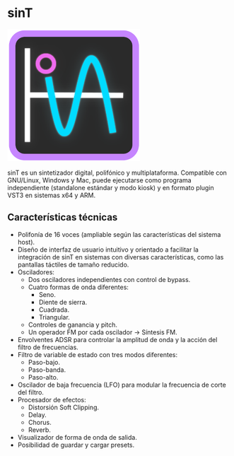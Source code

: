 # sinT
<img src="Source/GUI/Assets/sinT_logo.png" width="300" height="300">

sinT es un sintetizador digital, polifónico y multiplataforma. Compatible con GNU/Linux, Windows y Mac, puede ejecutarse como programa independiente (standalone estándar y modo kiosk) y en formato plugin VST3 en sistemas x64 y ARM.

## Características técnicas
 - Polifonía de 16 voces (ampliable según las características del sistema host).
 - Diseño de interfaz de usuario intuitivo y orientado a facilitar la integración de sinT en sistemas con diversas características, como las pantallas táctiles de tamaño reducido.
 - Osciladores:
    - Dos osciladores independientes con control de bypass.
    - Cuatro formas de onda diferentes:
        - Seno.
        - Diente de sierra.
        - Cuadrada.
        - Triangular.
    - Controles de ganancia y pitch.
    - Un operador FM por cada oscilador -> Síntesis FM.
 - Envolventes ADSR para controlar la amplitud de onda y la acción del filtro de frecuencias.
 - Filtro de variable de estado con tres modos diferentes:
    - Paso-bajo.
    - Paso-banda.
    - Paso-alto.
 - Oscilador de baja frecuencia (LFO) para modular la frecuencia de corte del filtro.
 - Procesador de efectos:
    - Distorsión Soft Clipping.
    - Delay.
    - Chorus.
    - Reverb.
 - Visualizador de forma de onda de salida.
 - Posibilidad de guardar y cargar presets.
